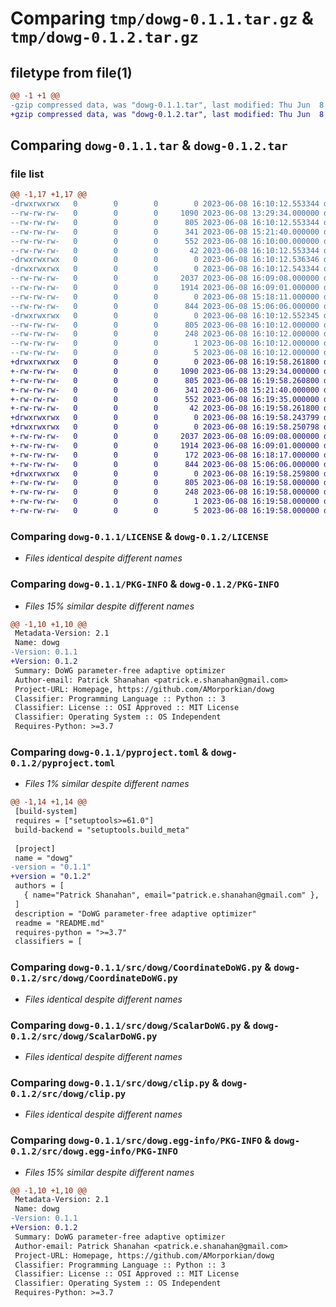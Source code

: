 # Comparing `tmp/dowg-0.1.1.tar.gz` & `tmp/dowg-0.1.2.tar.gz`

## filetype from file(1)

```diff
@@ -1 +1 @@
-gzip compressed data, was "dowg-0.1.1.tar", last modified: Thu Jun  8 16:10:12 2023, max compression
+gzip compressed data, was "dowg-0.1.2.tar", last modified: Thu Jun  8 16:19:58 2023, max compression
```

## Comparing `dowg-0.1.1.tar` & `dowg-0.1.2.tar`

### file list

```diff
@@ -1,17 +1,17 @@
-drwxrwxrwx   0        0        0        0 2023-06-08 16:10:12.553344 dowg-0.1.1/
--rw-rw-rw-   0        0        0     1090 2023-06-08 13:29:34.000000 dowg-0.1.1/LICENSE
--rw-rw-rw-   0        0        0      805 2023-06-08 16:10:12.553344 dowg-0.1.1/PKG-INFO
--rw-rw-rw-   0        0        0      341 2023-06-08 15:21:40.000000 dowg-0.1.1/README.md
--rw-rw-rw-   0        0        0      552 2023-06-08 16:10:00.000000 dowg-0.1.1/pyproject.toml
--rw-rw-rw-   0        0        0       42 2023-06-08 16:10:12.553344 dowg-0.1.1/setup.cfg
-drwxrwxrwx   0        0        0        0 2023-06-08 16:10:12.536346 dowg-0.1.1/src/
-drwxrwxrwx   0        0        0        0 2023-06-08 16:10:12.543344 dowg-0.1.1/src/dowg/
--rw-rw-rw-   0        0        0     2037 2023-06-08 16:09:08.000000 dowg-0.1.1/src/dowg/CoordinateDoWG.py
--rw-rw-rw-   0        0        0     1914 2023-06-08 16:09:01.000000 dowg-0.1.1/src/dowg/ScalarDoWG.py
--rw-rw-rw-   0        0        0        0 2023-06-08 15:18:11.000000 dowg-0.1.1/src/dowg/__init__.py
--rw-rw-rw-   0        0        0      844 2023-06-08 15:06:06.000000 dowg-0.1.1/src/dowg/clip.py
-drwxrwxrwx   0        0        0        0 2023-06-08 16:10:12.552345 dowg-0.1.1/src/dowg.egg-info/
--rw-rw-rw-   0        0        0      805 2023-06-08 16:10:12.000000 dowg-0.1.1/src/dowg.egg-info/PKG-INFO
--rw-rw-rw-   0        0        0      248 2023-06-08 16:10:12.000000 dowg-0.1.1/src/dowg.egg-info/SOURCES.txt
--rw-rw-rw-   0        0        0        1 2023-06-08 16:10:12.000000 dowg-0.1.1/src/dowg.egg-info/dependency_links.txt
--rw-rw-rw-   0        0        0        5 2023-06-08 16:10:12.000000 dowg-0.1.1/src/dowg.egg-info/top_level.txt
+drwxrwxrwx   0        0        0        0 2023-06-08 16:19:58.261800 dowg-0.1.2/
+-rw-rw-rw-   0        0        0     1090 2023-06-08 13:29:34.000000 dowg-0.1.2/LICENSE
+-rw-rw-rw-   0        0        0      805 2023-06-08 16:19:58.260800 dowg-0.1.2/PKG-INFO
+-rw-rw-rw-   0        0        0      341 2023-06-08 15:21:40.000000 dowg-0.1.2/README.md
+-rw-rw-rw-   0        0        0      552 2023-06-08 16:19:35.000000 dowg-0.1.2/pyproject.toml
+-rw-rw-rw-   0        0        0       42 2023-06-08 16:19:58.261800 dowg-0.1.2/setup.cfg
+drwxrwxrwx   0        0        0        0 2023-06-08 16:19:58.243799 dowg-0.1.2/src/
+drwxrwxrwx   0        0        0        0 2023-06-08 16:19:58.250798 dowg-0.1.2/src/dowg/
+-rw-rw-rw-   0        0        0     2037 2023-06-08 16:09:08.000000 dowg-0.1.2/src/dowg/CoordinateDoWG.py
+-rw-rw-rw-   0        0        0     1914 2023-06-08 16:09:01.000000 dowg-0.1.2/src/dowg/ScalarDoWG.py
+-rw-rw-rw-   0        0        0      172 2023-06-08 16:18:17.000000 dowg-0.1.2/src/dowg/__init__.py
+-rw-rw-rw-   0        0        0      844 2023-06-08 15:06:06.000000 dowg-0.1.2/src/dowg/clip.py
+drwxrwxrwx   0        0        0        0 2023-06-08 16:19:58.259800 dowg-0.1.2/src/dowg.egg-info/
+-rw-rw-rw-   0        0        0      805 2023-06-08 16:19:58.000000 dowg-0.1.2/src/dowg.egg-info/PKG-INFO
+-rw-rw-rw-   0        0        0      248 2023-06-08 16:19:58.000000 dowg-0.1.2/src/dowg.egg-info/SOURCES.txt
+-rw-rw-rw-   0        0        0        1 2023-06-08 16:19:58.000000 dowg-0.1.2/src/dowg.egg-info/dependency_links.txt
+-rw-rw-rw-   0        0        0        5 2023-06-08 16:19:58.000000 dowg-0.1.2/src/dowg.egg-info/top_level.txt
```

### Comparing `dowg-0.1.1/LICENSE` & `dowg-0.1.2/LICENSE`

 * *Files identical despite different names*

### Comparing `dowg-0.1.1/PKG-INFO` & `dowg-0.1.2/PKG-INFO`

 * *Files 15% similar despite different names*

```diff
@@ -1,10 +1,10 @@
 Metadata-Version: 2.1
 Name: dowg
-Version: 0.1.1
+Version: 0.1.2
 Summary: DoWG parameter-free adaptive optimizer
 Author-email: Patrick Shanahan <patrick.e.shanahan@gmail.com>
 Project-URL: Homepage, https://github.com/AMorporkian/dowg
 Classifier: Programming Language :: Python :: 3
 Classifier: License :: OSI Approved :: MIT License
 Classifier: Operating System :: OS Independent
 Requires-Python: >=3.7
```

### Comparing `dowg-0.1.1/pyproject.toml` & `dowg-0.1.2/pyproject.toml`

 * *Files 1% similar despite different names*

```diff
@@ -1,14 +1,14 @@
 [build-system]
 requires = ["setuptools>=61.0"]
 build-backend = "setuptools.build_meta"
 
 [project]
 name = "dowg"
-version = "0.1.1"
+version = "0.1.2"
 authors = [
   { name="Patrick Shanahan", email="patrick.e.shanahan@gmail.com" },
 ]
 description = "DoWG parameter-free adaptive optimizer"
 readme = "README.md"
 requires-python = ">=3.7"
 classifiers = [
```

### Comparing `dowg-0.1.1/src/dowg/CoordinateDoWG.py` & `dowg-0.1.2/src/dowg/CoordinateDoWG.py`

 * *Files identical despite different names*

### Comparing `dowg-0.1.1/src/dowg/ScalarDoWG.py` & `dowg-0.1.2/src/dowg/ScalarDoWG.py`

 * *Files identical despite different names*

### Comparing `dowg-0.1.1/src/dowg/clip.py` & `dowg-0.1.2/src/dowg/clip.py`

 * *Files identical despite different names*

### Comparing `dowg-0.1.1/src/dowg.egg-info/PKG-INFO` & `dowg-0.1.2/src/dowg.egg-info/PKG-INFO`

 * *Files 15% similar despite different names*

```diff
@@ -1,10 +1,10 @@
 Metadata-Version: 2.1
 Name: dowg
-Version: 0.1.1
+Version: 0.1.2
 Summary: DoWG parameter-free adaptive optimizer
 Author-email: Patrick Shanahan <patrick.e.shanahan@gmail.com>
 Project-URL: Homepage, https://github.com/AMorporkian/dowg
 Classifier: Programming Language :: Python :: 3
 Classifier: License :: OSI Approved :: MIT License
 Classifier: Operating System :: OS Independent
 Requires-Python: >=3.7
```

